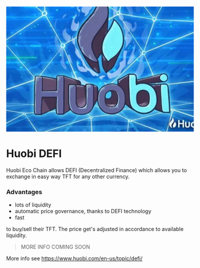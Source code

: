 ![](img/huobi.png)

# Huobi DEFI

Huobi Eco Chain allows DEFI (Decentralized Finance) which allows you to exchange in easy way TFT for any other currency.

### Advantages

- lots of liquidity
- automatic price governance, thanks to DEFI technology 
- fast

to buy/sell their TFT.
The price get's adjusted in accordance to available liquidity.

> MORE INFO COMING SOON

More info see https://www.huobi.com/en-us/topic/defi/

